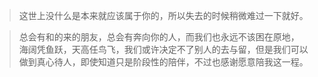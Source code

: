 >这世上没什么是本来就应该属于你的，所以失去的时候稍微难过一下就好。

>总会有和的来的朋友，总会有奔向你的人，而我们也永远不该困在原地，
 海阔凭鱼跃，天高任鸟飞，我们或许决定不了别人的去与留，但是我们可以
 做到真心待人，即使知道只是阶段性的陪伴，不过也感谢愿意陪我这一程。
